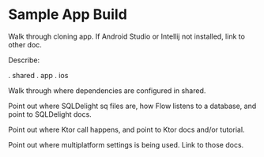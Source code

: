 # Sample App Build

Walk through cloning app. If Android Studio or Intellij not installed, link to other doc.

Describe:

. shared
. app
. ios

Walk through where dependencies are configured in shared.

Point out where SQLDelight sq files are, how Flow listens to a database, and point to SQLDelight docs.

Point out where Ktor call happens, and point to Ktor docs and/or tutorial.

Point out where multiplatform settings is being used. Link to those docs.